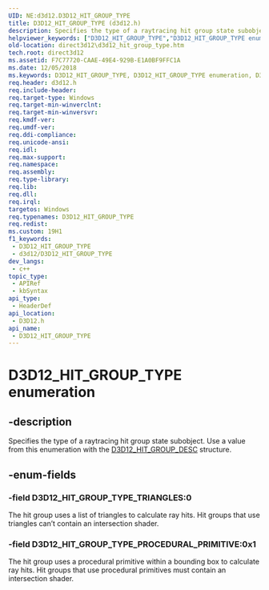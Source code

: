 ```yaml
---
UID: NE:d3d12.D3D12_HIT_GROUP_TYPE
title: D3D12_HIT_GROUP_TYPE (d3d12.h)
description: Specifies the type of a raytracing hit group state subobject. Use a value from this enumeration with the D3D12_HIT_GROUP_DESC structure.
helpviewer_keywords: ["D3D12_HIT_GROUP_TYPE","D3D12_HIT_GROUP_TYPE enumeration","D3D12_HIT_GROUP_TYPE_PROCEDURAL_PRIMITIVE","D3D12_HIT_GROUP_TYPE_TRIANGLES","d3d12/D3D12_HIT_GROUP_TYPE","d3d12/D3D12_HIT_GROUP_TYPE_PROCEDURAL_PRIMITIVE","d3d12/D3D12_HIT_GROUP_TYPE_TRIANGLES","direct3d12.d3d12_hit_group_type"]
old-location: direct3d12\d3d12_hit_group_type.htm
tech.root: direct3d12
ms.assetid: F7C77720-CAAE-49E4-929B-E1A0BF9FFC1A
ms.date: 12/05/2018
ms.keywords: D3D12_HIT_GROUP_TYPE, D3D12_HIT_GROUP_TYPE enumeration, D3D12_HIT_GROUP_TYPE_PROCEDURAL_PRIMITIVE, D3D12_HIT_GROUP_TYPE_TRIANGLES, d3d12/D3D12_HIT_GROUP_TYPE, d3d12/D3D12_HIT_GROUP_TYPE_PROCEDURAL_PRIMITIVE, d3d12/D3D12_HIT_GROUP_TYPE_TRIANGLES, direct3d12.d3d12_hit_group_type
req.header: d3d12.h
req.include-header: 
req.target-type: Windows
req.target-min-winverclnt: 
req.target-min-winversvr: 
req.kmdf-ver: 
req.umdf-ver: 
req.ddi-compliance: 
req.unicode-ansi: 
req.idl: 
req.max-support: 
req.namespace: 
req.assembly: 
req.type-library: 
req.lib: 
req.dll: 
req.irql: 
targetos: Windows
req.typenames: D3D12_HIT_GROUP_TYPE
req.redist: 
ms.custom: 19H1
f1_keywords:
 - D3D12_HIT_GROUP_TYPE
 - d3d12/D3D12_HIT_GROUP_TYPE
dev_langs:
 - c++
topic_type:
 - APIRef
 - kbSyntax
api_type:
 - HeaderDef
api_location:
 - D3D12.h
api_name:
 - D3D12_HIT_GROUP_TYPE
---
```


# D3D12_HIT_GROUP_TYPE enumeration


## -description

Specifies the type of a raytracing hit group state subobject. Use a value from this enumeration with the <a href="/windows/desktop/api/d3d12/ns-d3d12-d3d12_hit_group_desc">D3D12_HIT_GROUP_DESC</a> structure.

## -enum-fields

### -field D3D12_HIT_GROUP_TYPE_TRIANGLES:0

The hit group uses a list of triangles to calculate ray hits. Hit groups that use triangles can’t contain an intersection shader.

### -field D3D12_HIT_GROUP_TYPE_PROCEDURAL_PRIMITIVE:0x1

The hit group uses a procedural primitive within a bounding box to calculate ray hits. Hit groups that use procedural primitives must contain an intersection shader.
